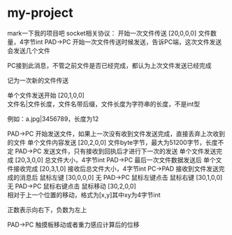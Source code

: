 # my-project
mark一下我的项目吧
socket相关协议：
开始一次文件传送	[20,0,0,0]	文件数量，4字节int	PAD->PC	
开始一次文件传送时候发送，告诉PC端，这次文件发送会发送几个文件

PC接到此消息，不管之前文件是否已经完成，都认为上次文件发送已经完成

记为一次新的文件传送

单个文件发送开始	[20,1,0,0]	
文件名|文件长度，文件名带后缀，文件长度为字符串的长度，不是int型

例如：a.jpg|3456789，长度为12

PAD->PC	开始发送文件，如果上一次没有收到文件发送完成，直接丢弃上次收到的文件
单个文件内容发送	[20,2,0,0]	文件byte字节，最大为51200字节，长度不定	PAD->PC	发送文件，只有接收到回执后才进行下一次的发送
单个文件发送完成	[20,3,0,0]	总文件大小，4字节int	PAD->PC	最后一次文件数据发送后
单个文件接收完成	[20,3,1,0]	接收后总文件大小，4字节int	PC->PAD	接收到文件发送完成的消息后
鼠标左键	[30,0,0,0]	无	PAD->PC	鼠标左键点击
鼠标右键	[30,1,0,0]	无	PAD->PC	鼠标右键点击
鼠标移动	[30,2,0,0]	
相对于上一个位置的移动，格式为[x,y]其中xy为4字节int

正数表示向右下，负数为左上

PAD->PC	触摸板移动或者重力感应计算后的位移
